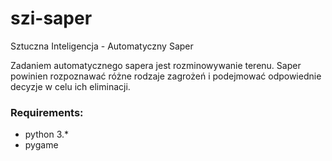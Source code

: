 # szi-saper
Sztuczna Inteligencja - Automatyczny Saper

Zadaniem automatycznego sapera jest rozminowywanie terenu. Saper powinien rozpoznawać różne
rodzaje zagrożeń i podejmować odpowiednie decyzje w celu ich eliminacji.

### Requirements:
 - python 3.*
 - pygame
